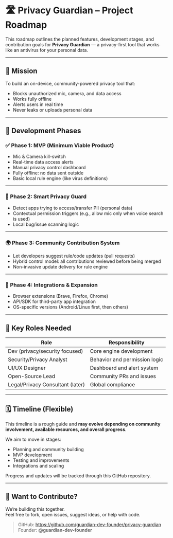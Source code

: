 # 🛣️ Privacy Guardian – Project Roadmap

This roadmap outlines the planned features, development stages, and contribution goals for **Privacy Guardian** — a privacy-first tool that works like an antivirus for your personal data.

---

## 🎯 Mission

To build an on-device, community-powered privacy tool that:
- Blocks unauthorized mic, camera, and data access  
- Works fully offline  
- Alerts users in real time  
- Never leaks or uploads personal data  

---

## 🧩 Development Phases

### ✅ Phase 1: MVP (Minimum Viable Product)
- Mic & Camera kill-switch  
- Real-time data access alerts  
- Manual privacy control dashboard  
- Fully offline: no data sent outside  
- Basic local rule engine (like virus definitions)  

---

### 🚧 Phase 2: Smart Privacy Guard
- Detect apps trying to access/transfer PII (personal data)  
- Contextual permission triggers (e.g., allow mic only when voice search is used)  
- Local bug/issue scanning logic  

---

### 🌍 Phase 3: Community Contribution System
- Let developers suggest rule/code updates (pull requests)  
- Hybrid control model: all contributions reviewed before being merged  
- Non-invasive update delivery for rule engine  

---

### 🔌 Phase 4: Integrations & Expansion
- Browser extensions (Brave, Firefox, Chrome)  
- API/SDK for third-party app integration  
- OS-specific versions (Android/Linux first, then others)  

---

## 🧠 Key Roles Needed

| Role | Responsibility |
|------|----------------|
| Dev (privacy/security focused) | Core engine development |
| Security/Privacy Analyst | Behavior and permission logic |
| UI/UX Designer | Dashboard and alert system |
| Open-Source Lead | Community PRs and issues |
| Legal/Privacy Consultant (later) | Global compliance |

---

## 🗓️ Timeline (Flexible)

This timeline is a rough guide and **may evolve depending on community involvement, available resources, and overall progress**.

We aim to move in stages:
- Planning and community building  
- MVP development  
- Testing and improvements  
- Integrations and scaling  

Progress and updates will be tracked through this GitHub repository.

---

## 🤝 Want to Contribute?

We’re building this together.  
Feel free to fork, open issues, suggest ideas, or help with code.

> GitHub: https://github.com/guardian-dev-founder/privacy-guardian  
> Founder: **@guardian-dev-founder**
